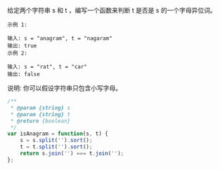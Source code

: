 给定两个字符串 s 和 t ，编写一个函数来判断 t 是否是 s 的一个字母异位词。

```
示例 1:

输入: s = "anagram", t = "nagaram"
输出: true
示例 2:

输入: s = "rat", t = "car"
输出: false
```
说明:
你可以假设字符串只包含小写字母。


```javascript
/**
 * @param {string} s
 * @param {string} t
 * @return {boolean}
 */
var isAnagram = function(s, t) {
    s = s.split('').sort();
    t = t.split('').sort();
    return s.join('') === t.join('');
};
```
